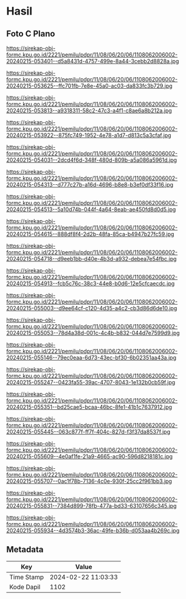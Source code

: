 # Hasil

## Foto C Plano

https://sirekap-obj-formc.kpu.go.id/2221/pemilu/pdpr/11/08/06/20/06/1108062006002-20240215-053401--d5a8431d-4757-499e-8a44-3cebb2d8828a.jpg

https://sirekap-obj-formc.kpu.go.id/2221/pemilu/pdpr/11/08/06/20/06/1108062006002-20240215-053625--ffc701fb-7e8e-45a0-ac03-da833fc3b729.jpg

https://sirekap-obj-formc.kpu.go.id/2221/pemilu/pdpr/11/08/06/20/06/1108062006002-20240215-053813--a9318311-58c2-47c3-a4f1-c8ae6a8b212a.jpg

https://sirekap-obj-formc.kpu.go.id/2221/pemilu/pdpr/11/08/06/20/06/1108062006002-20240215-053922--875fc749-1952-4e78-a1d7-d813c5a3cfaf.jpg

https://sirekap-obj-formc.kpu.go.id/2221/pemilu/pdpr/11/08/06/20/06/1108062006002-20240215-054031--2dcd4f6d-348f-480d-809b-a5a086a5961d.jpg

https://sirekap-obj-formc.kpu.go.id/2221/pemilu/pdpr/11/08/06/20/06/1108062006002-20240215-054313--d777c27b-a16d-4696-b8e8-b3ef0df33f16.jpg

https://sirekap-obj-formc.kpu.go.id/2221/pemilu/pdpr/11/08/06/20/06/1108062006002-20240215-054513--5a10d74b-044f-4a64-8eab-ae450fd8d0d5.jpg

https://sirekap-obj-formc.kpu.go.id/2221/pemilu/pdpr/11/08/06/20/06/1108062006002-20240215-054615--888df8f4-2d2b-48fa-85ca-b4947b27fc59.jpg

https://sirekap-obj-formc.kpu.go.id/2221/pemilu/pdpr/11/08/06/20/06/1108062006002-20240215-054718--d9eeb1bb-d40e-4b3d-a932-debea7e54fbc.jpg

https://sirekap-obj-formc.kpu.go.id/2221/pemilu/pdpr/11/08/06/20/06/1108062006002-20240215-054913--fcb5c76c-38c3-44e8-b0d6-12e5cfcaecdc.jpg

https://sirekap-obj-formc.kpu.go.id/2221/pemilu/pdpr/11/08/06/20/06/1108062006002-20240215-055003--d9ee64cf-c120-4d35-a4c2-cb3d86d6de10.jpg

https://sirekap-obj-formc.kpu.go.id/2221/pemilu/pdpr/11/08/06/20/06/1108062006002-20240215-055053--78d4a38d-001c-4c4b-b832-044d7e7599d9.jpg

https://sirekap-obj-formc.kpu.go.id/2221/pemilu/pdpr/11/08/06/20/06/1108062006002-20240215-055146--79ec0eaa-6d73-43ec-bf30-6b02351aa43a.jpg

https://sirekap-obj-formc.kpu.go.id/2221/pemilu/pdpr/11/08/06/20/06/1108062006002-20240215-055247--0423fa55-39ac-4707-8043-1e132b0cb59f.jpg

https://sirekap-obj-formc.kpu.go.id/2221/pemilu/pdpr/11/08/06/20/06/1108062006002-20240215-055351--bd25cae5-bcaa-46bc-8fe1-41b1c7637912.jpg

https://sirekap-obj-formc.kpu.go.id/2221/pemilu/pdpr/11/08/06/20/06/1108062006002-20240215-055445--063c877f-ff7f-404c-827d-f3f37da8537f.jpg

https://sirekap-obj-formc.kpu.go.id/2221/pemilu/pdpr/11/08/06/20/06/1108062006002-20240215-055609--4e0af1fe-21a9-4665-ac90-596d8218181c.jpg

https://sirekap-obj-formc.kpu.go.id/2221/pemilu/pdpr/11/08/06/20/06/1108062006002-20240215-055707--0ac1f78b-7136-4c0e-930f-25cc2f961bb3.jpg

https://sirekap-obj-formc.kpu.go.id/2221/pemilu/pdpr/11/08/06/20/06/1108062006002-20240215-055831--7384d899-78fb-477a-bd33-63107656c345.jpg

https://sirekap-obj-formc.kpu.go.id/2221/pemilu/pdpr/11/08/06/20/06/1108062006002-20240215-055934--4d3574b3-36ac-49fe-b36b-d053aa4b269c.jpg


## Metadata

| Key        | Value               |
| ---------- | ------------------- |
| Time Stamp | 2024-02-22 11:03:33 |
| Kode Dapil | 1102                |



